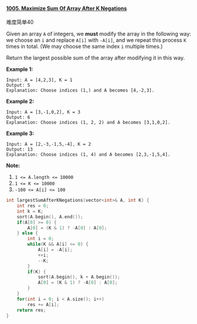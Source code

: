 #### [1005. Maximize Sum Of Array After K Negations](https://leetcode-cn.com/problems/maximize-sum-of-array-after-k-negations/)

难度简单40

Given an array `A` of integers, we **must** modify the array in the following way: we choose an `i` and replace `A[i]` with `-A[i]`, and we repeat this process `K` times in total. (We may choose the same index `i` multiple times.)

Return the largest possible sum of the array after modifying it in this way.

 

**Example 1:**

```
Input: A = [4,2,3], K = 1
Output: 5
Explanation: Choose indices (1,) and A becomes [4,-2,3].
```

**Example 2:**

```
Input: A = [3,-1,0,2], K = 3
Output: 6
Explanation: Choose indices (1, 2, 2) and A becomes [3,1,0,2].
```

**Example 3:**

```
Input: A = [2,-3,-1,5,-4], K = 2
Output: 13
Explanation: Choose indices (1, 4) and A becomes [2,3,-1,5,4].
```

 

**Note:**

1. `1 <= A.length <= 10000`
2. `1 <= K <= 10000`
3. `-100 <= A[i] <= 100`

```cpp
int largestSumAfterKNegations(vector<int>& A, int K) {                                        
    int res = 0;                                                                              
    int k = K;                                                                                
    sort(A.begin(), A.end());                                                                 
    if(A[0] >= 0) {                                                                           
        A[0] = (K & 1) ? -A[0] : A[0];                                                        
    } else {                                                                                  
        int i = 0;                                                                            
        while(K && A[i] <= 0) {                                                               
            A[i] = -A[i];                                                                     
            ++i;                                                                              
            --K;                                                                              
        }                                                                                     
        if(K) {                                                                               
            sort(A.begin(), k + A.begin());                                                   
            A[0] = (K & 1) ? -A[0] : A[0];                                                    
        }                                                                                     
    }                                                                                         
    for(int i = 0; i < A.size(); i++)                                                         
        res += A[i];                                                                          
    return res;                                                                               
}             
```


